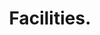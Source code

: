 ---
cid: R03 # DO NOT CHANGE
title: Facilities.
name: Gemeinsamer Raum.
beschreibung: Alle lieben es bei uns.
link-text: Mehr von our common spaces...
bild1: img/raum3/bild1.jpg
bild2: img/raum3/bild2.jpg
bild3: img/raum3/kimugru2.jpg
textblock-gross: Zimmer Küche Kabinett.
textblock-klein:  Damenklo. Herrenklo. Sowieso. Irgendwo. Fusce dapibus, tellus ac cursus commodo, tortor mauris condimentum nibh, ut fermentum massa justo sit amet risus. Donec id elit non mi porta gravida at eget metus. 
---